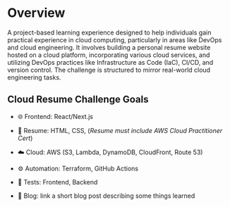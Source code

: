 # Overview

A project-based learning experience designed to help individuals gain practical experience in cloud computing, particularly in areas like DevOps and cloud engineering. It involves building a personal resume website hosted on a cloud platform, incorporating various cloud services, and utilizing DevOps practices like Infrastructure as Code (IaC), CI/CD, and version control. The challenge is structured to mirror real-world cloud engineering tasks.

## Cloud Resume Challenge Goals

- 🌐 Frontend: React/Next.js

- 👔 Resume: HTML, CSS, (*Resume must include AWS Cloud Practitioner Cert*)

- ☁️ Cloud: AWS (S3, Lambda, DynamoDB, CloudFront, Route 53)

- ⚙️ Automation: Terraform, GitHub Actions

- 🚧 Tests: Frontend, Backend

- 📕 Blog: link a short blog post describing some things learned
